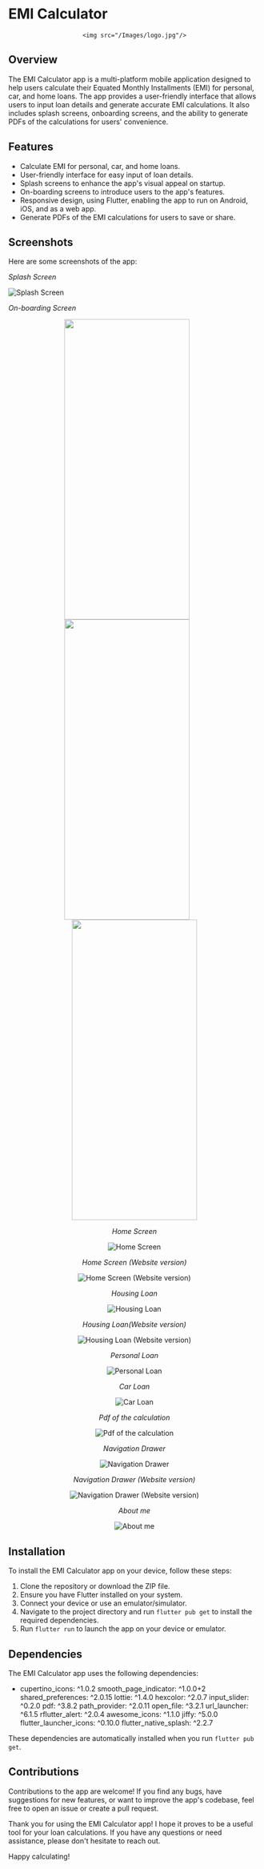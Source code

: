 # EMI Calculator

<div align="center">
    
    <img src="/Images/logo.jpg"/>

</div>

## Overview

The EMI Calculator app is a multi-platform mobile application designed to help users calculate their Equated Monthly Installments (EMI) for personal, car, and home loans. The app provides a user-friendly interface that allows users to input loan details and generate accurate EMI calculations. It also includes splash screens, onboarding screens, and the ability to generate PDFs of the calculations for users' convenience.

## Features

- Calculate EMI for personal, car, and home loans.
- User-friendly interface for easy input of loan details.
- Splash screens to enhance the app's visual appeal on startup.
- On-boarding screens to introduce users to the app's features.
- Responsive design, using Flutter, enabling the app to run on Android, iOS, and as a web app.
- Generate PDFs of the EMI calculations for users to save or share.

## Screenshots

Here are some screenshots of the app:

*Splash Screen*

![Splash Screen](/Images/splash.jpg)

*On-boarding Screen*

<div align="center">
    <img src="/Images/ob 1.jpg" style="margin-right: 30px;" height = "600" width="250"/>
    <img src="/Images/ob 2.jpg" style="margin-right: 30px;" height = "600" width="250"/>
    <img src="/Images/ob 3.jpg" height = "600"width="250"/>

*Home Screen*

![Home Screen](/Images/homescreen.jpg)

*Home Screen (Website version)*

![Home Screen (Website version)](/Images/home.jpg)

*Housing Loan*

![Housing Loan](/Images/housing.jpg)

*Housing Loan(Website version)*

![Housing Loan (Website version)](/Images/hous.jpg)

*Personal Loan*

![Personal Loan](/Images/personal.jpg)

*Car Loan*

![Car Loan](/Images/car.jpg)

*Pdf of the calculation*

![Pdf of the calculation](/Images/pdf.jpg)

*Navigation Drawer*

![Navigation Drawer](/Images/naviagtion.jpg)

*Navigation Drawer (Website version)*

![Navigation Drawer (Website version)](/Images/navweb.jpg)

*About me*

![About me](/Images/abtme.jpg)

</div>

## Installation

To install the EMI Calculator app on your device, follow these steps:

1. Clone the repository or download the ZIP file.
2. Ensure you have Flutter installed on your system.
3. Connect your device or use an emulator/simulator.
4. Navigate to the project directory and run `flutter pub get` to install the required dependencies.
5. Run `flutter run` to launch the app on your device or emulator.

## Dependencies

The EMI Calculator app uses the following dependencies:

- cupertino_icons: ^1.0.2
  smooth_page_indicator: ^1.0.0+2
  shared_preferences: ^2.0.15
  lottie: ^1.4.0
  hexcolor: ^2.0.7
  input_slider: ^0.2.0
  pdf: ^3.8.2
  path_provider: ^2.0.11
  open_file: ^3.2.1
  url_launcher: ^6.1.5
  rflutter_alert: ^2.0.4
  awesome_icons: ^1.1.0
  jiffy: ^5.0.0
  flutter_launcher_icons: ^0.10.0
  flutter_native_splash: ^2.2.7

These dependencies are automatically installed when you run `flutter pub get`.

## Contributions

Contributions to the app are welcome! If you find any bugs, have suggestions for new features, or want to improve the app's codebase, feel free to open an issue or create a pull request.

Thank you for using the EMI Calculator app! I hope it proves to be a useful tool for your loan calculations. If you have any questions or need assistance, please don't hesitate to reach out.

Happy calculating!

